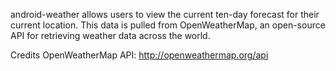 android-weather allows users to view the current ten-day forecast for their current location. This data is pulled from OpenWeatherMap, an open-source API for retrieving weather data across the world.

Credits
OpenWeatherMap API: http://openweathermap.org/api

